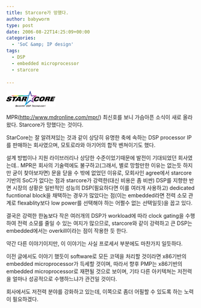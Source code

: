 ```yaml
---
title: Starcore가 망했다.
author: babyworm
type: post
date: 2006-08-22T14:25:09+00:00
categories:
  - 'SoC &amp; IP design'
tags:
  - DSP
  - embedded microprocessor
  - starcore

---
```

<img loading="lazy" decoding="async" src="featured_starcore.gif">

MPR(<http://www.mdronline.com/mpr/>) 최신호를 보니 가슴아픈 소식이 새로 올라왔다.
Starcore가 망했다는 것이다.

StarCore는 잘 알려져있는 것과 같이 상당히 유명한 축에 속하는 DSP processor IP를 판매하는 회사였으며, 모토로라와 아기어의 합작 벤쳐이기도 했다.

설계 방법이나 지원 라이브러리나 상당한 수준이었기때문에 발전이 기대되었던 회사였는데..
MPR은 회사의 기술력에도 불구하고(그래서, 별로 망할만한 이유는 없는듯 하지만 굳이 찾아보자면) 문을 닫을 수 밖에 없었던 이유로, 모회사인 agree에서 starcore기반의 SoC가 없다는 점과
starcore가 강력한(대신 비용은 좀 비싼) DSP를 지향한 반면 시장의 상황은 일반적인 성능의 DSP(필요하다면 이를 여러개 사용하고) dedicated fucntional block을 채택하는 경우가 많았다는 점(이는 embedded라면 전력 소모 관계로 flexablity보다 low power를 선택해야 하는 어쩔수 없는 선택일듯)을 꼽고 있다.

결국은 강력한 한놈보다 작은 여러개의 DSP가 workload에 따라 clock gating을 수행하여 전력 소모를 줄일 수 있는 여지가 많으므로, starcore와 같이 강력하고 큰 DSP는 embedded에서는 overkill이라는 점이 작용한 듯 한다.

약간 다른 이야기이지만, 이 이야기는 사실 프로세서 부분에도 마찬가지 일듯하다.

이전 글에서도 이야기 했듯이 software로 모든 코덱을 처리할 것이라면 x86기반의 embedded microprocessor가 득세할 것이며, 따라서 향후 PMP는 x86기반의 embedded microprocessor로 재편될 것으로 보이며, 기타 다른 아키텍쳐는 저전력을 얼마나 성공적으로 수행하느냐가 관건일 것이다.

회사에서도 저전력 분야를 강화하고 있는데, 이쪽으로 좀더 어필할 수 있도록 하는 노력이 필요하겠다.
